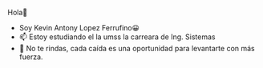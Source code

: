 Hola👋
-  Soy Kevin Antony Lopez Ferrufino😀
- 📫 Estoy estudiando el la umss la carreara de Ing. Sistemas
- 💬 No te rindas, cada caída es una oportunidad para levantarte con más fuerza.
